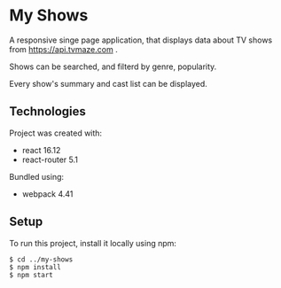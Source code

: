 # My Shows

A responsive singe page application, that displays data about TV shows from https://api.tvmaze.com .

Shows can be searched, and filterd by genre, popularity.

Every show's summary and cast list can be displayed.

## Technologies
Project was created with:
* react 16.12
* react-router 5.1

Bundled using:
* webpack 4.41

## Setup
To run this project, install it locally using npm:
```
$ cd ../my-shows
$ npm install
$ npm start
```
